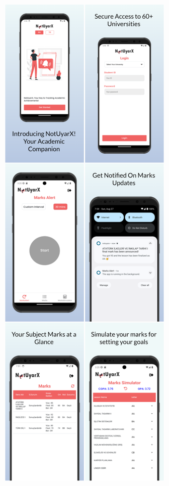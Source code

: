 <p float="left">
  <img src="/assets/README-screenshots/1.png" width="250" />
  <img src="/assets/README-screenshots/2.png" width="250" />
  <img src="/assets/README-screenshots/3.png" width="250" />
  <img src="/assets/README-screenshots/4.png" width="250" />
  <img src="/assets/README-screenshots/5.png" width="250" />
  <img src="/assets/README-screenshots/6.png" width="250" />
</p>
